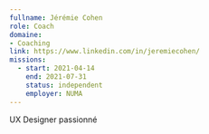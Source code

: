 ```yaml
---
fullname: Jérémie Cohen
role: Coach
domaine:
- Coaching
link: https://www.linkedin.com/in/jeremiecohen/
missions:
  - start: 2021-04-14
    end: 2021-07-31
    status: independent
    employer: NUMA
---
```


UX Designer passionné

